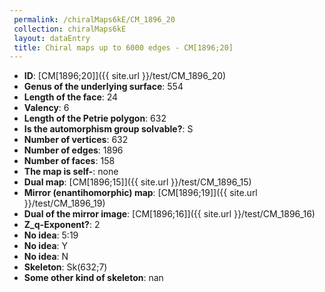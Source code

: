```yaml
--- 
 permalink: /chiralMaps6kE/CM_1896_20 
 collection: chiralMaps6kE
 layout: dataEntry
 title: Chiral maps up to 6000 edges - CM[1896;20]
---
```


- **ID**: [CM[1896;20]]({{ site.url }}/test/CM_1896_20)
- **Genus of the underlying surface**: 554
- **Length of the face**: 24
- **Valency**: 6
- **Length of the Petrie polygon**: 632
- **Is the automorphism group solvable?**: S
- **Number of vertices**: 632
- **Number of edges**: 1896
- **Number of faces**: 158
- **The map is self-**: none
- **Dual map**: [CM[1896;15]]({{ site.url }}/test/CM_1896_15)
- **Mirror (enantihomorphic) map**: [CM[1896;19]]({{ site.url }}/test/CM_1896_19)
- **Dual of the mirror image**: [CM[1896;16]]({{ site.url }}/test/CM_1896_16)
- **Z_q-Exponent?**: 2
- **No idea**:  5:19
- **No idea**: Y
- **No idea**: N
- **Skeleton**: Sk(632;7)
- **Some other kind of skeleton**: nan
